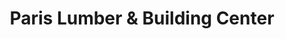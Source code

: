 ---
title: "Paris Lumber & Building Center"
url: /paris/paris-lumber-and-building-center/
shop: hardware
---
